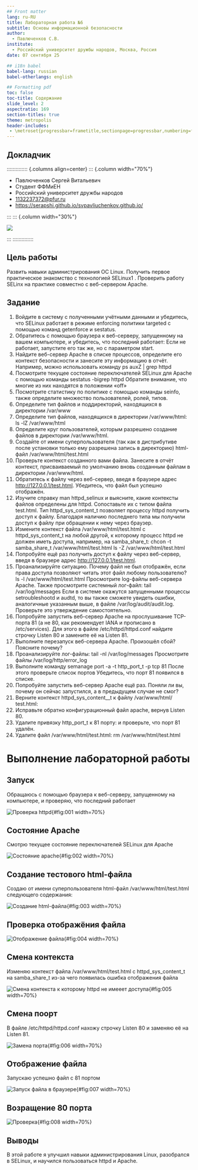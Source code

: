 ```yaml
---
## Front matter
lang: ru-RU
title: Лабораторная работа №6
subtitle: Основы информационной безопасности
author:
  - Павлюченков С.В.
institute:
  - Российский университет дружбы народов, Москва, Россия
date: 07 сентября 25

## i18n babel
babel-lang: russian
babel-otherlangs: english

## Formatting pdf
toc: false
toc-title: Содержание
slide_level: 2
aspectratio: 169
section-titles: true
theme: metropolis
header-includes:
 - \metroset{progressbar=frametitle,sectionpage=progressbar,numbering=fraction}
---
```



## Докладчик

:::::::::::::: {.columns align=center}
::: {.column width="70%"}

  * Павлюченков Сергей Витальевич
  * Студент ФФМиЕН
  * Российский университет дружбы народов
  * [1132237372@pfur.ru](mailto:1132237372@pfur.ru)
  * <https://serapshi.github.io/svpavliuchenkov.github.io/>

:::
::: {.column width="30%"}

![](./image/my_photo.jpg)

:::
::::::::::::::


## Цель работы

Развить навыки администрирования ОС Linux. Получить первое практическое знакомство с технологией SELinux1
.
Проверить работу SELinx на практике совместно с веб-сервером
Apache.


## Задание

1. Войдите в систему с полученными учётными данными и убедитесь, что
SELinux работает в режиме enforcing политики targeted с помощью команд getenforce и sestatus.
2. Обратитесь с помощью браузера к веб-серверу, запущенному на вашем
компьютере, и убедитесь, что последний работает:
Если не работает, запустите его так же, но с параметром start.
3. Найдите веб-сервер Apache в списке процессов, определите его контекст
безопасности и занесите эту информацию в отчёт. Например, можно использовать команду
ps auxZ | grep httpd
4. Посмотрите текущее состояние переключателей SELinux для Apache с
помощью команды
sestatus -bigrep httpd
Обратите внимание, что многие из них находятся в положении «off»
5. Посмотрите статистику по политике с помощью команды seinfo, также
определите множество пользователей, ролей, типов.
6. Определите тип файлов и поддиректорий, находящихся в директории
/var/www
7. Определите тип файлов, находящихся в директории /var/www/html:
ls -lZ /var/www/html
8. Определите круг пользователей, которым разрешено создание файлов в
директории /var/www/html.
9. Создайте от имени суперпользователя (так как в дистрибутиве после установки только ему разрешена запись в директорию) html-файл
/var/www/html/test.html
10. Проверьте контекст созданного вами файла. Занесите в отчёт контекст,
присваиваемый по умолчанию вновь созданным файлам в директории
/var/www/html.
11. Обратитесь к файлу через веб-сервер, введя в браузере адрес
http://127.0.0.1/test.html. Убедитесь, что файл был успешно отображён.
12. Изучите справку man httpd_selinux и выясните, какие контексты файлов определены для httpd. Сопоставьте их с типом файла
test.html. 
Тип httpd_sys_content_t позволяет процессу httpd получить доступ к файлу. Благодаря наличию последнего типа мы получили доступ к файлу
при обращении к нему через браузер.
13. Измените контекст файла /var/www/html/test.html с
httpd_sys_content_t на любой другой, к которому процесс httpd не
должен иметь доступа, например, на samba_share_t:
chcon -t samba_share_t /var/www/html/test.html
ls -Z /var/www/html/test.html
4. Попробуйте ещё раз получить доступ к файлу через веб-сервер, введя в
браузере адрес http://127.0.0.1/test.html.
15. Проанализируйте ситуацию. Почему файл не был отображён, если права
доступа позволяют читать этот файл любому пользователю?
ls -l /var/www/html/test.html
Просмотрите log-файлы веб-сервера Apache. Также просмотрите системный лог-файл:
tail /var/log/messages
Если в системе окажутся запущенными процессы setroubleshootd и
audtd, то вы также сможете увидеть ошибки, аналогичные указанным
выше, в файле /var/log/audit/audit.log. Проверьте это утверждение самостоятельно.
16. Попробуйте запустить веб-сервер Apache на прослушивание ТСР-порта
81 (а не 80, как рекомендует IANA и прописано в /etc/services). Для
этого в файле /etc/httpd/httpd.conf найдите строчку Listen 80 и
замените её на Listen 81.
17. Выполните перезапуск веб-сервера Apache. Произошёл сбой? Поясните
почему?
18. Проанализируйте лог-файлы:
tail -nl /var/log/messages
Просмотрите файлы /var/log/http/error_log
19. Выполните команду
semanage port -a -t http_port_t -р tcp 81
После этого проверьте список портов 
Убедитесь, что порт 81 появился в списке.
20. Попробуйте запустить веб-сервер Apache ещё раз. Поняли ли вы, почему
он сейчас запустился, а в предыдущем случае не смог?
21. Верните контекст httpd_sys_cоntent__t к файлу /var/www/html/ test.html:
22. Исправьте обратно конфигурационный файл apache, вернув Listen 80.
23. Удалите привязку http_port_t к 81 порту:
и проверьте, что порт 81 удалён.
24. Удалите файл /var/www/html/test.html:
rm /var/www/html/test.html


# Выполнение лабораторной работы


## Запуск 

Обращаюсь с помощью браузера к веб-серверу, запущенному на
компьютере, и проверяю, что последний работает

![Проверка httpd](image/2.png){#fig:001 width=70%}

## Состояние Apache 

Смотрю текущее состояние переключателей SELinux для Apache

![Состояние apache](image/7.png){#fig:002 width=70%}

##  Создание тестового html-файла 

Создаю от имени суперпользователя html-файл
/var/www/html/test.html следующего содержания:

![Создание html-файла](image/7.png){#fig:003 width=70%}


## Проверка отображёния файла

![Отображение файла](image/9.png){#fig:004 width=70%}

## Смена контекста 

Изменяю контекст файла /var/www/html/test.html с
httpd_sys_content_t на samba_share_t из-за чего появилась ошибка отображения файла 

![Смена контекста к которому httpd не имееет доступа](image/11.png){#fig:005 width=70%}

## Смена поорт

В файле /etc/httpd/httpd.conf нахожу строчку Listen 80 и
заменяю её на Listen 81.

![Замена порта](image/15.png){#fig:006 width=70%}

## Отображение файла

Запускаю успешно файл с 81 портом

![Запуск файла в браузере](image/19.png){#fig:007 width=70%}

## Возращение 80 порта

![Проверка](image/22.png){#fig:008 width=70%}


## Выводы


В этой работе я улучшил навыки администрирования Linux, разобрался в SELinux, и научился пользоваться httpd и Apache.

